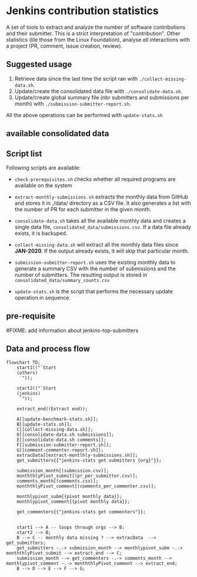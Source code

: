 # Jenkins contribution statistics

A set of tools to extract and analyze the number of software contributions and their submitter.
This is a strict interpretation of "contribution". Other statistics (lile those from the Linux Foundation), analyse *all* interactions with a project (PR, comment, issue creation, review).

## Suggested usage

1. Retrieve data since the last time the script ran with `./collect-missing-data.sh`.
1. Update/create the consolidated data file with `./consolidate-data.sh`.
1. Update/create global summary file (nbr submitters and submissions per month) with `./submission-submitter-report.sh`.

All the above operations can be performed with `update-stats.sh`

## available consolidated data

## Script list

Following scripts are available:
- `check-prerequisites.sh` checks whether all required programs are available on the system
- `extract-monthly-submissions.sh` extracts the monthly data from GitHub and stores it in ,/data/ directory as a CSV file. It also generates a list with the number of PR for each submitter in the given month.
- `consolidate-data.sh` takes all the available monthly data and creates a single data file, `consolidated_data/submissions.csv`. If a data file already exists, it is backuped.
- `collect-missing-data.sh` will extract all the monthly data files since **JAN-2020**. If the output already exists, it will skip that particular month.
- `submission-submitter-report.sh` uses the existing monthly data to generate a summary CSV with the number of submissions and the number of submitters. The resulting output is stored in `consolidated_data/summary_counts.csv`

- `update-stats.sh` is the script that performs the necessary update operation in sequence

## pre-requisite

#FIXME: add information about jenkins-top-submitters

## Data and process flow

```mermaid
flowchart TD;
	start1(("`Start
	(others)
	 `"));

	start2(("`Start
	(jenkins)
	 `"));

    extract_end((Extract end));

	A[[update-benchmark-stats.sh]];
	B[[update-stats.sh]];
    C[[collect-missing-data.sh]];
    D[[consolidate-data.sh submissions]];
    E[[consolidate-data.sh comments]];
    F[[submission-submitter-report.sh]];
    G[[comment-commenter-report.sh]];
    extracData[[extract-montlhly-submissions.sh]];
    get_submitters{{"jenkins-stats get submitters {org}"}};

    submission_month[(submission.csv)];
    monththlyPivot_submit[(pr_per_submitter.csv)];
    comments_month[(comments.csv)];
    monththlyPivot_comment[(comments_per_commenter.csv)];
    
    monthlypivot_subm{{pivot monthly data}};
    monthlypivot_comment{{pivot monthly data}};

    get_commenters{{"jenkins-stats get commenters"}};
    

	start1 --> A -- loops through orgs --> B;
	start2 --> B;
    B --> C -- monthly data missing ? --> extracData  --> get_submitters;
    get_submitters -.-> submission_month --> monthlypivot_subm -.-> monththlyPivot_submit --> extract_end --> C;
    submission_month --> get_commenters -.-> comments_month --> monthlypivot_comment -.-> monththlyPivot_comment --> extract_end;
    B --> D --> E --> F --> G;
```